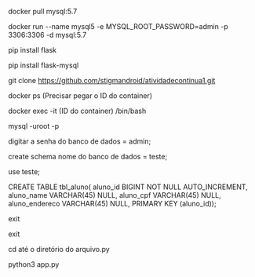 docker pull mysql:5.7

docker run --name mysql5 -e MYSQL_ROOT_PASSWORD=admin -p 3306:3306 -d mysql:5.7

pip install flask

pip install flask-mysql

git clone https://github.com/stigmandroid/atividadecontinua1.git

docker ps (Precisar pegar o ID do container)

docker exec -it (ID do container) /bin/bash

mysql -uroot -p

digitar a senha do banco de dados = admin;

create schema nome do banco de dados = teste;

use teste;

CREATE TABLE tbl_aluno( aluno_id BIGINT NOT NULL AUTO_INCREMENT, aluno_name VARCHAR(45) NULL, aluno_cpf VARCHAR(45) NULL, aluno_endereco VARCHAR(45) NULL, PRIMARY KEY (aluno_id));

exit

exit

cd até o diretório do arquivo.py

python3 app.py
 
